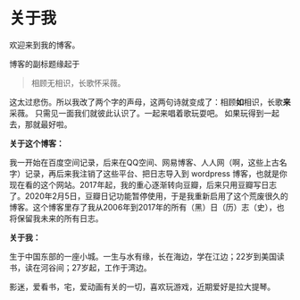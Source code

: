 # 关于我


欢迎来到我的博客。

博客的副标题缘起于



<blockquote>相顾无相识，长歌怀采薇。</blockquote>



这太过悲伤。所以我改了两个字的声母，这两句诗就变成了：相顾**如**相识，长歌**来**采薇。
只需见一面我们就彼此认识了。一起来唱着歌玩耍吧。
如果玩得到一起去，那就最好啦。

**关于这个博客：**

我一开始在百度空间记录，后来在QQ空间、网易博客、人人网（啊，这些上古名字）记录，再后来我注销了这些平台、把日志导入到 wordpress 博客，也就是你现在看的这个网站。2017年起，我的重心逐渐转向豆瓣，后来只用豆瓣写日志了。2020年2月5日，豆瓣日记功能暂停使用，于是我重新启用了这个荒废很久的博客。这个博客里存了我从2006年到2017年的所有（黑）日（历）志（史），也将保留我未来的所有日志。

**关于我：**

生于中国东部的一座小城。一生与水有缘，长在海边，学在江边；22岁到美国读书，读在河谷间；27岁起，工作于湾边。

影迷，爱看书，宅，爱动画有关的一切，喜欢玩游戏，近期爱好是拉大提琴。

